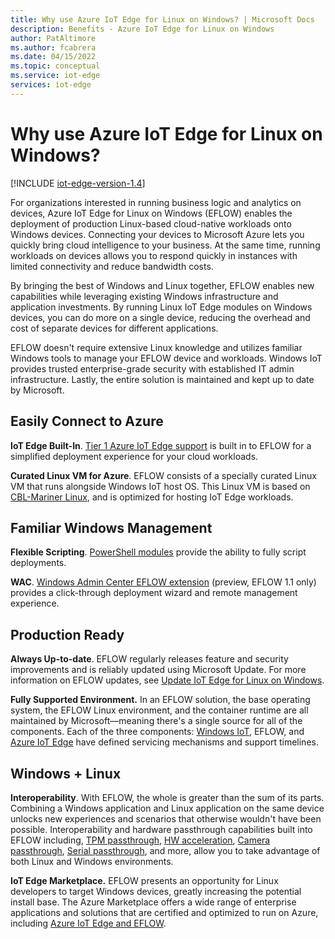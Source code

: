 ```yaml
---
title: Why use Azure IoT Edge for Linux on Windows? | Microsoft Docs 
description: Benefits - Azure IoT Edge for Linux on Windows 
author: PatAltimore
ms.author: fcabrera
ms.date: 04/15/2022
ms.topic: conceptual
ms.service: iot-edge
services: iot-edge
---
```


# Why use Azure IoT Edge for Linux on Windows?

[!INCLUDE [iot-edge-version-1.4](includes/iot-edge-version-1.4.md)]

For organizations interested in running business logic and analytics on devices, Azure IoT Edge for Linux on Windows (EFLOW) enables the deployment of production Linux-based cloud-native workloads onto Windows devices. Connecting your devices to Microsoft Azure lets you quickly bring cloud intelligence to your business. At the same time, running workloads on devices allows you to respond quickly in instances with limited connectivity and reduce bandwidth costs.

By bringing the best of Windows and Linux together, EFLOW enables new capabilities while leveraging existing Windows infrastructure and application investments. By running Linux IoT Edge modules on Windows devices, you can do more on a single device, reducing the overhead and cost of separate devices for different applications.

EFLOW doesn't require extensive Linux knowledge and utilizes familiar Windows tools to manage your EFLOW device and workloads. Windows IoT provides trusted enterprise-grade security with established IT admin infrastructure. Lastly, the entire solution is maintained and kept up to date by Microsoft. 

## Easily Connect to Azure
**IoT Edge Built-In**. [Tier 1 Azure IoT Edge support](support.md#operating-systems) is built in to EFLOW for a simplified deployment experience for your cloud workloads.

**Curated Linux VM for Azure**. EFLOW consists of a specially curated Linux VM that runs alongside Windows IoT host OS. This Linux VM is based on [CBL-Mariner Linux](https://github.com/microsoft/CBL-Mariner), and is optimized for hosting IoT Edge workloads.

## Familiar Windows Management
**Flexible Scripting**. [PowerShell modules](reference-iot-edge-for-linux-on-windows-functions.md) provide the ability to fully script deployments.

**WAC**. [Windows Admin Center EFLOW extension](how-to-provision-single-device-linux-on-windows-symmetric.md#developer-tools) (preview, EFLOW 1.1 only) provides a click-through deployment wizard and remote management experience.

## Production Ready
**Always Up-to-date**. EFLOW regularly releases feature and security improvements and is reliably updated using Microsoft Update. For more information on EFLOW updates, see [Update IoT Edge for Linux on Windows](./iot-edge-for-linux-on-windows-updates.md).

**Fully Supported Environment.** In an EFLOW solution, the base operating system, the EFLOW Linux environment, and the container runtime are all maintained by Microsoft—meaning there's a single source for all of the components. Each of the three components: [Windows IoT](/windows/iot/iot-enterprise/commercialization/licensing), EFLOW, and [Azure IoT Edge](version-history.md) have defined servicing mechanisms and support timelines.

## Windows + Linux
**Interoperability**. With EFLOW, the whole is greater than the sum of its parts. Combining a Windows application and Linux application on the same device unlocks new experiences and scenarios that otherwise wouldn't have been possible. Interoperability and hardware passthrough capabilities built into EFLOW including, [TPM passthrough](how-to-provision-devices-at-scale-linux-on-windows-tpm.md), [HW acceleration](gpu-acceleration.md), [Camera passthrough](https://github.com/Azure/iotedge-eflow/tree/main/samples/camera-over-rtsp), [Serial passthrough](https://github.com/Azure/iotedge-eflow/tree/main/samples/serial), and more, allow you to take advantage of both Linux and Windows environments.

**IoT Edge Marketplace.** EFLOW presents an opportunity for Linux developers to target Windows devices, greatly increasing the potential install base. The Azure Marketplace offers a wide range of enterprise applications and solutions that are certified and optimized to run on Azure, including [Azure IoT Edge and EFLOW](https://azuremarketplace.microsoft.com/marketplace/apps/category/internet-of-things?page=1&subcategories=iot-edge-modules).
